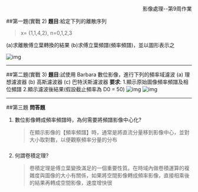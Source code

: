 <p align="right">
  影像處理--第9周作業
</p>

##第一題(實戰 2)
**題目**:給定下列的離散序列

> x= {1,1,4,2}, n=0,1,2,3

(a)求離散傅立葉轉換的結果
(b)求傅立葉頻譜(頻率頻譜)，並以圖形表示之

![img](https://i.imgur.com/YeT3Zej.png)

---

##第二題(實戰 3)
**題目**:試使用 Barbara 數位影像，進行下列的頻率域濾波
(a) 理想濾波器
(b) 高斯濾波器
(c) 巴特沃斯濾波器
**要求**: 1.顯示原始圖像頻率頻譜及相位頻譜 2.顯示濾波後結果(假設截止頻率為 D0 = 50)
![img](https://i.imgur.com/NfvYy9Q.png)
![img](https://i.imgur.com/V8dnaEf.png)

---

##第三題
**問答題**

1.  數位影像轉成頻率頻譜時，為何需要將頻譜影像中心化?
    > 在顯示影像的【頻率頻譜】時，通常是將直流分量移到影像中心，並對大小取對數，以便觀察頻率分量的分布

###

2. 何謂卷積定理?
   > 卷積定理是傅立葉變換滿足的一個重要性質。在時域內做卷積運算的複雜度與圖像的大小有關係，如果將空間影像轉成頻率影像，直接相乘後的結果再轉成空間影像，速度增快很
